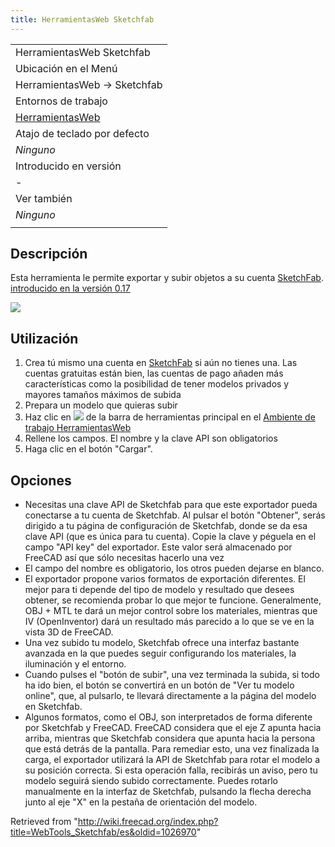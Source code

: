 ```yaml
---
title: HerramientasWeb Sketchfab
---
```

|  |
| --- |
| HerramientasWeb Sketchfab |
| Ubicación en el Menú |
| HerramientasWeb → Sketchfab |
| Entornos de trabajo |
| [HerramientasWeb](/WebTools_Workbench/es "WebTools Workbench/es") |
| Atajo de teclado por defecto |
| *Ninguno* |
| Introducido en versión |
| - |
| Ver también |
| *Ninguno* |
|  |

## Descripción

Esta herramienta le permite exportar y subir objetos a su cuenta [SketchFab](http://www.sketchfab.com). [introducido en la versión 0.17](/Release_notes_0.17/es "Release notes 0.17/es")

![](/images/Sketchfab_exporter.jpg)

## Utilización

1. Crea tú mismo una cuenta en [SketchFab](http://www.sketchfab.com) si aún no tienes una. Las cuentas gratuitas están bien, las cuentas de pago añaden más características como la posibilidad de tener modelos privados y mayores tamaños máximos de subida
2. Prepara un modelo que quieras subir
3. Haz clic en ![](/images/WebTools_Sketchfab.svg) de la barra de herramientas principal en el [Ambiente de trabajo HerramientasWeb](/WebTools_Workbench/es "WebTools Workbench/es")
4. Rellene los campos. El nombre y la clave API son obligatorios
5. Haga clic en el botón "Cargar".

## Opciones

* Necesitas una clave API de Sketchfab para que este exportador pueda conectarse a tu cuenta de Sketchfab. Al pulsar el botón "Obtener", serás dirigido a tu página de configuración de Sketchfab, donde se da esa clave API (que es única para tu cuenta). Copie la clave y péguela en el campo "API key" del exportador. Este valor será almacenado por FreeCAD así que sólo necesitas hacerlo una vez
* El campo del nombre es obligatorio, los otros pueden dejarse en blanco.
* El exportador propone varios formatos de exportación diferentes. El mejor para ti depende del tipo de modelo y resultado que desees obtener, se recomienda probar lo que mejor te funcione. Generalmente, OBJ + MTL te dará un mejor control sobre los materiales, mientras que IV (OpenInventor) dará un resultado más parecido a lo que se ve en la vista 3D de FreeCAD.
* Una vez subido tu modelo, Sketchfab ofrece una interfaz bastante avanzada en la que puedes seguir configurando los materiales, la iluminación y el entorno.
* Cuando pulses el "botón de subir", una vez terminada la subida, si todo ha ido bien, el botón se convertirá en un botón de "Ver tu modelo online", que, al pulsarlo, te llevará directamente a la página del modelo en Sketchfab.
* Algunos formatos, como el OBJ, son interpretados de forma diferente por Sketchfab y FreeCAD. FreeCAD considera que el eje Z apunta hacia arriba, mientras que Sketchfab considera que apunta hacia la persona que está detrás de la pantalla. Para remediar esto, una vez finalizada la carga, el exportador utilizará la API de Sketchfab para rotar el modelo a su posición correcta. Si esta operación falla, recibirás un aviso, pero tu modelo seguirá siendo subido correctamente. Puedes rotarlo manualmente en la interfaz de Sketchfab, pulsando la flecha derecha junto al eje "X" en la pestaña de orientación del modelo.

Retrieved from "<http://wiki.freecad.org/index.php?title=WebTools_Sketchfab/es&oldid=1026970>"